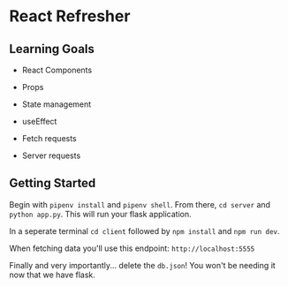 # React Refresher

## Learning Goals

- React Components

- Props

- State management

- useEffect

- Fetch requests

- Server requests

## Getting Started

Begin with `pipenv install` and `pipenv shell`. From there, `cd server` and `python app.py`. This will run your flask application.

In a seperate terminal `cd client` followed by `npm install` and `npm run dev`.

When fetching data you'll use this endpoint: `http://localhost:5555`

Finally and very importantly... delete the `db.json`! You won't be needing it now that we have flask.